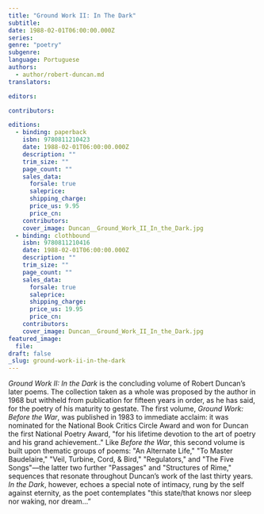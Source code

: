 ```yaml
---
title: "Ground Work II: In The Dark"
subtitle:
date: 1988-02-01T06:00:00.000Z
series:
genre: "poetry"
subgenre:
language: Portuguese
authors:
  - author/robert-duncan.md
translators:

editors:

contributors:

editions:
  - binding: paperback
    isbn: 9780811210423
    date: 1988-02-01T06:00:00.000Z
    description: ""
    trim_size: ""
    page_count: ""
    sales_data:
      forsale: true
      saleprice:
      shipping_charge:
      price_us: 9.95
      price_cn:
    contributors:
    cover_image: Duncan__Ground_Work_II_In_the_Dark.jpg
  - binding: clothbound
    isbn: 9780811210416
    date: 1988-02-01T06:00:00.000Z
    description: ""
    trim_size: ""
    page_count: ""
    sales_data:
      forsale: true
      saleprice:
      shipping_charge:
      price_us: 19.95
      price_cn:
    contributors:
    cover_image: Duncan__Ground_Work_II_In_the_Dark.jpg
featured_image:
  file:
draft: false
_slug: ground-work-ii-in-the-dark
---
```


_Ground Work II: In the Dark_ is the concluding volume of Robert Duncan’s later poems. The collection taken as a whole was proposed by the author in 1968 but withheld from publication for fifteen years in order, as he has said, for the poetry of his maturity to gestate. The first volume, _Ground Work: Before the War_, was published in 1983 to immediate acclaim: it was nominated for the National Book Critics Circle Award and won for Duncan the first National Poetry Award, "for his lifetime devotion to the art of poetry and his grand achievement.." Like _Before the War_, this second volume is built upon thematic groups of poems: "An Alternate Life," "To Master Baudelaire," "Veil, Turbine, Cord, & Bird," "Regulators," and "The Five Songs"––the latter two further "Passages" and "Structures of Rime," sequences that resonate throughout Duncan’s work of the last thirty years. _In the Dark_, however, echoes a special note of intimacy, rung by the self against eternity, as the poet contemplates "this state/that knows nor sleep nor waking, nor dream...”
